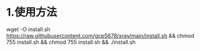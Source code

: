 # 1.使用方法
wget -O install.sh https://raw.githubusercontent.com/gcp5678/xray/main/install.sh && chmod 755 install.sh && chmod 755 install.sh && ./install.sh
